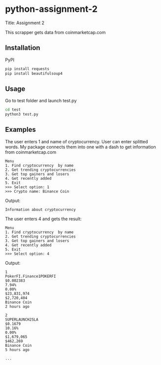 # python-assignment-2

Title: Assignment 2

This scrapper gets data from coinmarketcap.com

## Installation

PyPI
```bash
pip install requests
pip install beautifulsoup4
```

## Usage

Go to test folder and launch test.py
```bash
cd test
python3 test.py
```

## Examples

The user enters 1 and name of cryptocurrency. User can enter splitted words. My package connects them into one with a dash to get information from coinmarketcap.com

```
Menu
1. Find cryptocurrency  by name
2. Get trending cryptocurrencies
3. Get top gainers and losers
4. Get recently added
5. Exit
>>> Select option: 1
>>> Crypto name: Binance Coin
```

Output:

```
Information about cryptocurrency
```

The user enters 4 and gets the result:

```
Menu
1. Find cryptocurrency  by name
2. Get trending cryptocurrencies
3. Get top gainers and losers
4. Get recently added
5. Exit
>>> Select option: 4
```

Output:

```
1
PokerFI.Finance1POKERFI
$0.002383
7.94%
0.00%
$23,831,974
$2,720,404
Binance Coin
2 hours ago

2
SUPERLAUNCH2SLA
$0.1679
10.16%
0.00%
$1,679,065
$462,269
Binance Coin
5 hours ago

...
```
